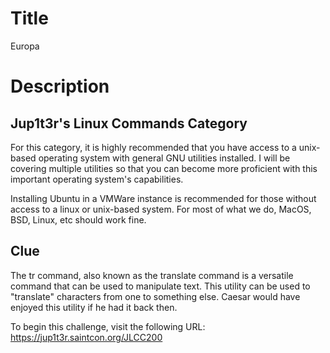 # Title

Europa

# Description


## Jup1t3r's Linux Commands Category

For this category, it is highly recommended that you have access to a unix-based operating system with general GNU utilities installed. I will be covering multiple utilities so that you can become more proficient with this important operating system's capabilities.

Installing Ubuntu in a VMWare instance is recommended for those without access to a linux or unix-based system. For most of what we do, MacOS, BSD, Linux, etc should work fine.

## Clue

The tr command, also known as the translate command is a versatile command that can be used to manipulate text. This utility can be used to "translate" characters from one to something else. Caesar would have enjoyed this utility if he had it back then.

To begin this challenge, visit the following URL: https://jup1t3r.saintcon.org/JLCC200

